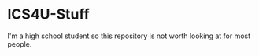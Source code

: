 # ICS4U-Stuff
I'm a high school student so this repository is not worth looking at for most people.
